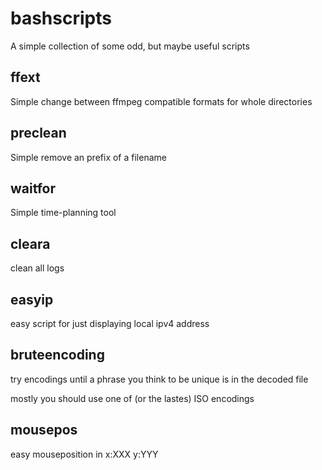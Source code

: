 # bashscripts
A simple collection of some odd, but maybe useful scripts
## ffext
Simple change between ffmpeg compatible formats for whole directories
## preclean
Simple remove an prefix of a filename
## waitfor
Simple time-planning tool
## cleara
clean all logs
## easyip
easy script for just displaying local ipv4 address
## bruteencoding
try encodings until a phrase you think to be unique is in the decoded file

mostly you should use one of (or the lastes) ISO encodings
## mousepos
easy mouseposition in x:XXX y:YYY
